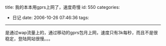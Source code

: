 title: 我的本本用gprs上网了，速度奇慢
id: 550
categories:
  - 日记
date: 2006-10-26 07:46:36
tags:
---

是通过wap流量上的，通过移动的gprs包月上网，速度只有3k每秒，而且不是很稳定，登陆网站很慢。。。